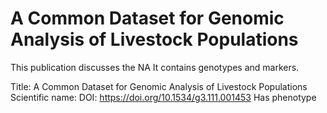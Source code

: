 # A Common Dataset for Genomic Analysis of Livestock Populations

This publication discusses the NA
It contains  genotypes and  markers.

Title: A Common Dataset for Genomic Analysis of Livestock Populations
Scientific name: 
DOI: https://doi.org/10.1534/g3.111.001453
Has phenotype 

